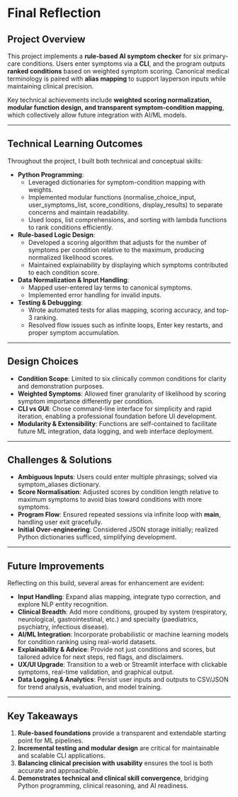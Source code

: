 # Final Reflection

## Project Overview

This project implements a **rule-based AI symptom checker** for six primary-care conditions. Users enter symptoms via a **CLI**, and the program outputs **ranked conditions** based on weighted symptom scoring. Canonical medical terminology is paired with **alias mapping** to support layperson inputs while maintaining clinical precision.

Key technical achievements include **weighted scoring normalization, modular function design, and transparent symptom-condition mapping**, which collectively allow future integration with AI/ML models.

---

## Technical Learning Outcomes

Throughout the project, I built both technical and conceptual skills:

- **Python Programming**:
    - Leveraged dictionaries for symptom-condition mapping with weights.
    - Implemented modular functions (normalise_choice_input, user_symptoms_list, score_conditions, display_results) to separate concerns and maintain readability.
    - Used loops, list comprehensions, and sorting with lambda functions to rank conditions efficiently.
- **Rule-based Logic Design**:
    - Developed a scoring algorithm that adjusts for the number of symptoms per condition relative to the maximum, producing normalized likelihood scores.
    - Maintained explainability by displaying which symptoms contributed to each condition score.
- **Data Normalization & Input Handling**:
    - Mapped user-entered lay terms to canonical symptoms.
    - Implemented error handling for invalid inputs.
- **Testing & Debugging**:
    - Wrote automated tests for alias mapping, scoring accuracy, and top-3 ranking.
    - Resolved flow issues such as infinite loops, Enter key restarts, and proper symptom accumulation.

---

## Design Choices

- **Condition Scope**: Limited to six clinically common conditions for clarity and demonstration purposes.
- **Weighted Symptoms**: Allowed finer granularity of likelihood by scoring symptom importance differently per condition.
- **CLI vs GUI**: Chose command-line interface for simplicity and rapid iteration, enabling a professional foundation before UI development.
- **Modularity & Extensibility**: Functions are self-contained to facilitate future ML integration, data logging, and web interface deployment.

---

## Challenges & Solutions

- **Ambiguous Inputs**: Users could enter multiple phrasings; solved via symptom_aliases dictionary.
- **Score Normalisation**: Adjusted scores by condition length relative to maximum symptoms to avoid bias toward conditions with more symptoms.
- **Program Flow**: Ensured repeated sessions via infinite loop with __main__, handling user exit gracefully.
- **Initial Over-engineering**: Considered JSON storage initially; realized Python dictionaries sufficed, simplifying development.

---

## Future Improvements

Reflecting on this build, several areas for enhancement are evident:

- **Input Handling**: Expand alias mapping, integrate typo correction, and explore NLP entity recognition.
- **Clinical Breadth**: Add more conditions, grouped by system (respiratory, neurological, gastrointestinal, etc.) and specialty (paediatrics, psychiatry, infectious disease).  
- **AI/ML Integration**: Incorporate probabilistic or machine learning models for condition ranking using real-world datasets.
- **Explainability & Advice**: Provide not just conditions and scores, but tailored advice for next steps, red flags, and disclaimers.  
- **UX/UI Upgrade**: Transition to a web or Streamlit interface with clickable symptoms, real-time validation, and graphical output.
- **Data Logging & Analytics**: Persist user inputs and outputs to CSV/JSON for trend analysis, evaluation, and model training.

---

## Key Takeaways
1.	**Rule-based foundations** provide a transparent and extendable starting point for ML pipelines.
2.	**Incremental testing and modular design** are critical for maintainable and scalable CLI applications.
3.	**Balancing clinical precision with usability** ensures the tool is both accurate and approachable.
4.	**Demonstrates technical and clinical skill convergence**, bridging Python programming, clinical reasoning, and AI readiness.